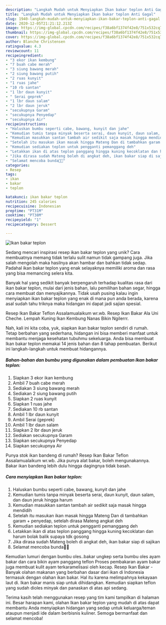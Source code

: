 ```yaml
---
description: "Langkah Mudah untuk Menyiapkan Ikan bakar teplon Anti Gagal"
title: "Langkah Mudah untuk Menyiapkan Ikan bakar teplon Anti Gagal"
slug: 1940-langkah-mudah-untuk-menyiapkan-ikan-bakar-teplon-anti-gagal
date: 2020-12-05T21:21:12.213Z
image: https://img-global.cpcdn.com/recipes/f38a6bf1374f42e8/751x532cq70/ikan-bakar-teplon-foto-resep-utama.jpg
thumbnail: https://img-global.cpcdn.com/recipes/f38a6bf1374f42e8/751x532cq70/ikan-bakar-teplon-foto-resep-utama.jpg
cover: https://img-global.cpcdn.com/recipes/f38a6bf1374f42e8/751x532cq70/ikan-bakar-teplon-foto-resep-utama.jpg
author: Blanche Christensen
ratingvalue: 4.3
reviewcount: 11
recipeingredient:
- "3 ekor ikan kembung"
- "7 buah cabe merah"
- "3 siung bawang merah"
- "2 siung bawang putih"
- "2 ruas kunyit"
- "1 ruas jahe"
- "10 rb santan"
- "1 lbr daun kunyit"
- " Serai geprek"
- "1 lbr daun salam"
- "2 lbr daun jeruk"
- "secukupnya Garam"
- "secukupnya Penyedap"
- "secukupnya Air"
recipeinstructions:
- "Haluskan bumbu seperti cabe, bawang, kunyit dan jahe"
- "Kemudian tumis tanpa minyak beserta serai, daun kunyit, daun salam, dan daun jeruk hingga harum"
- "Kemudian masukkan santan tambah air sedikit saja masak hingga mendidih"
- "Setelah itu masukan ikan masak hingga Mateng Dan di tambahkan garam + penyedap, setelah dirasa Mateng angkat deh"
- "Kemudian sediakan teplon untuk pengganti pemanggang deh"
- "Letakkan ikan di atas teplon panggang hingga kuning kecoklatan dan harum bolak balik supaya tdk gosong"
- "Jika dirasa sudah Mateng boleh di angkat deh, ikan bakar siap di sajikan"
- "Selamat mencoba bunda🙏🙏"
categories:
- Resep
tags:
- ikan
- bakar
- teplon

katakunci: ikan bakar teplon 
nutrition: 245 calories
recipecuisine: Indonesian
preptime: "PT31M"
cooktime: "PT38M"
recipeyield: "1"
recipecategory: Dessert

---
```



![Ikan bakar teplon](https://img-global.cpcdn.com/recipes/f38a6bf1374f42e8/751x532cq70/ikan-bakar-teplon-foto-resep-utama.jpg)

Sedang mencari inspirasi resep ikan bakar teplon yang unik? Cara membuatnya memang tidak terlalu sulit namun tidak gampang juga. Jika salah mengolah maka hasilnya akan hambar dan bahkan tidak sedap. Padahal ikan bakar teplon yang enak selayaknya memiliki aroma dan rasa yang bisa memancing selera kita.

Banyak hal yang sedikit banyak berpengaruh terhadap kualitas rasa dari ikan bakar teplon, mulai dari jenis bahan, lalu pemilihan bahan segar, hingga cara membuat dan menyajikannya. Tidak usah pusing kalau ingin menyiapkan ikan bakar teplon yang enak di mana pun anda berada, karena asal sudah tahu triknya maka hidangan ini dapat jadi sajian spesial.

Resep Ikan Bakar Teflon Assalamualaikum wr.wb. Resep Ikan Bakar Ala Uni Cheche. Lempah Kuning Ikan Kembung Nanas Bikin Ngilerrr.


Nah, kali ini kita coba, yuk, siapkan ikan bakar teplon sendiri di rumah. Tetap berbahan yang sederhana, hidangan ini bisa memberi manfaat untuk membantu menjaga kesehatan tubuhmu sekeluarga. Anda bisa membuat Ikan bakar teplon memakai 14 jenis bahan dan 8 tahap pembuatan. Berikut ini langkah-langkah untuk membuat hidangannya.

<!--inarticleads1-->

##### Bahan-bahan dan bumbu yang digunakan dalam pembuatan Ikan bakar teplon:

1. Siapkan 3 ekor ikan kembung
1. Ambil 7 buah cabe merah
1. Sediakan 3 siung bawang merah
1. Sediakan 2 siung bawang putih
1. Siapkan 2 ruas kunyit
1. Siapkan 1 ruas jahe
1. Sediakan 10 rb santan
1. Ambil 1 lbr daun kunyit
1. Ambil  Serai (geprek)
1. Ambil 1 lbr daun salam
1. Siapkan 2 lbr daun jeruk
1. Sediakan secukupnya Garam
1. Siapkan secukupnya Penyedap
1. Siapkan secukupnya Air


Punya stok ikan bandeng di rumah? Resep Ikan Bakar Teflon Assalamualaikum wr.wb. Jika punya alat bakar, boleh mengunakannya. Bakar ikan bandeng lebih dulu hingga dagingnya tidak basah. 

<!--inarticleads2-->

##### Cara menyiapkan Ikan bakar teplon:

1. Haluskan bumbu seperti cabe, bawang, kunyit dan jahe
1. Kemudian tumis tanpa minyak beserta serai, daun kunyit, daun salam, dan daun jeruk hingga harum
1. Kemudian masukkan santan tambah air sedikit saja masak hingga mendidih
1. Setelah itu masukan ikan masak hingga Mateng Dan di tambahkan garam + penyedap, setelah dirasa Mateng angkat deh
1. Kemudian sediakan teplon untuk pengganti pemanggang deh
1. Letakkan ikan di atas teplon panggang hingga kuning kecoklatan dan harum bolak balik supaya tdk gosong
1. Jika dirasa sudah Mateng boleh di angkat deh, ikan bakar siap di sajikan
1. Selamat mencoba bunda🙏🙏


Kemudian lumuri dengan bumbu oles..bakar ungkep serta bumbu oles ayam bakar dan cara bikin ayam panggang teflon Proses pembakaran ayam bakar juga membuat kulit ayam terkaramelisasi oleh kecap. Resep Ikan Bakar - Banyak olahan makanan yang berbahan dasar dari ikan di Indonesia termasuk dengan olahan ikan bakar. Hal itu karena melimpahnya kekayaan laut di. Ikan bakar manis siap untuk dihidangkan. Kemudian siapkan teflon yang sudah dioles minyak dan panaskan di atas api sedang. 

Terima kasih telah menggunakan resep yang tim kami tampilkan di halaman ini. Besar harapan kami, olahan Ikan bakar teplon yang mudah di atas dapat membantu Anda menyiapkan hidangan yang sedap untuk keluarga/teman ataupun menjadi ide dalam berbisnis kuliner. Semoga bermanfaat dan selamat mencoba!
